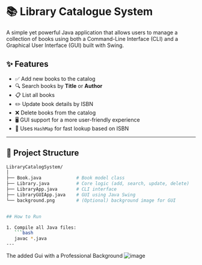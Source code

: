 # 📚 Library Catalogue System

A simple yet powerful Java application that allows users to manage a collection of books using both a Command-Line Interface (CLI) and a Graphical User Interface (GUI) built with Swing.

## ✨ Features

- ✅ Add new books to the catalog
- 🔍 Search books by **Title** or **Author**
- 📋 List all books
- ✏️ Update book details by ISBN
- ❌ Delete books from the catalog
- 🖥️ GUI support for a more user-friendly experience
- 💾 Uses `HashMap` for fast lookup based on ISBN

---

## 🧱 Project Structure

```bash
LibraryCatalogSystem/
│
├── Book.java             # Book model class
├── Library.java          # Core logic (add, search, update, delete)
├── LibraryApp.java       # CLI interface
├── LibraryGUIApp.java    # GUI using Java Swing
└── background.png        # (Optional) background image for GUI


## How to Run

1. Compile all Java files:
   ```bash
   javac *.java
---
```
The added Gui with a Professional Background
![image](https://github.com/user-attachments/assets/a171140d-cc63-43cb-9f3f-1d9379b251f7)

